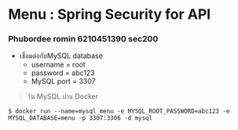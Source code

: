 # Menu : Spring Security for API
### Phubordee romin 6210451390 sec200

* เชื่อมต่อกับMySQL database
    * username = root
    * password = abc123
    * MySQL port = 3307
> รัน MySQL ผ่าน Docker
```
$ docker run --name=mysql_menu -e MYSQL_ROOT_PASSWORD=abc123 -e MYSQL_DATABASE=menu -p 3307:3306 -d mysql
```